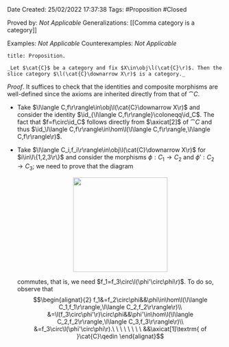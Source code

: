 <br />
<br />

Date Created: 25/02/2022 17:37:38
Tags: #Proposition #Closed 

Proved by: _Not Applicable_
Generalizations: [[Comma category is a category]]

Examples: _Not Applicable_
Counterexamples: _Not Applicable_

``` ad-Proposition
title: Proposition.

_Let $\cat{C}$ be a category and fix $X\in\obj\l(\cat{C}\r)$. Then the slice category $\l(\cat{C}\downarrow X\r)$ is a category._

```

_Proof_. It suffices to check that the identities and composite morphisms are well-defined since the axioms are inherited directly from that of $\cat{C}$.
* Take $\l\langle C,f\r\rangle\in\obj\l(\cat{C}\downarrow X\r)$ and consider the identity $\id_{\l\langle C,f\r\rangle}\coloneqq\id_C$. The fact that $f=f\circ\id_C$ follows directly from $\axicat[2]$ of $\cat{C}$ and thus $\id_\l\langle C,f\r\rangle\in\hom\l(\l\langle C,f\r\rangle,\l\langle C,f\r\rangle\r)$.
* Take $\l\langle C_i,f_i\r\rangle\in\obj\l(\cat{C}\downarrow X\r)$ for $i\in\l\{1,2,3\r\}$ and consider the morphisms $\phi:C_1\to C_2$ and $\phi':C_2\to C_3$; we need to prove that the diagram
    <center><img src="https://raw.githubusercontent.com/zhaoshenzhai/MathWiki/master/Images/2022-02-25_175305/image.svg", width=220></center>

    commutes, that is, we need $f_1=f_3\circ\l(\phi'\circ\phi\r)$. To do so, observe that$$\begin{alignat}{2}
        f_1&=f_2\circ\phi&&\phi\in\hom\l(\l\langle C_1,f_1\r\rangle,\l\langle C_2,f_2\r\rangle\r)\\
        &=\l(f_3\circ\phi'\r)\circ\phi&&\phi'\in\hom\l(\l\langle C_2,f_2\r\rangle,\l\langle C_3,f_3\r\rangle\r)\\
        &=f_3\circ\l(\phi'\circ\phi\r).\ \ \ \ \ \ \ \ &&\axicat[1]\textrm{ of }\cat{C}\qedin
    \end{alignat}$$
